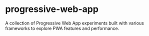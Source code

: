# progressive-web-app
A collection of Progressive Web App experiments built with various frameworks to explore PWA features and performance.
